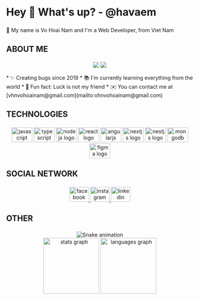 <h1 align="left">Hey 👋 What's up? - @havaem</h1>

###

<p align="left">🤡 My name is Vo Hoai Nam and I'm a Web Developer, from Viet Nam</p>

###

<h2 align="left">ABOUT ME</h2>

###

<p align="center">
  <img src="https://komarev.com/ghpvc/?username=havaem">
  <img src="https://img.shields.io/github/followers/havaem">
</p>
* ✨ Creating bugs since 2019
* 📚 I'm currently learning everything from the world
* 🎲 Fun fact: Luck is not my friend
* ✉️ You can contact me at [vhnvohoainam@gmail.com](mailto:vhnvohoainam@gmail.com)

###

<h2 align="left">TECHNOLOGIES</h2>

###

<div align="center">
  <img src="https://cdn.jsdelivr.net/gh/devicons/devicon/icons/javascript/javascript-original.svg" height="40" width="56" alt="javascript logo"  />
  <img src="https://cdn.jsdelivr.net/gh/devicons/devicon/icons/typescript/typescript-original.svg" height="40" width="56" alt="typescript logo"  />
  <img src="https://cdn.jsdelivr.net/gh/devicons/devicon/icons/nodejs/nodejs-original.svg" height="40" width="56" alt="nodejs logo"  />
  <img src="https://cdn.jsdelivr.net/gh/devicons/devicon/icons/react/react-original.svg" height="40" width="56" alt="react logo"  />
  <img src="https://cdn.jsdelivr.net/gh/devicons/devicon/icons/angularjs/angularjs-original.svg" height="40" width="56" alt="angularjs logo"  />
  <img src="https://cdn.jsdelivr.net/gh/devicons/devicon/icons/nextjs/nextjs-original.svg" height="40" width="56" alt="nextjs logo"  />
  <img src="https://cdn.jsdelivr.net/gh/devicons/devicon/icons/nestjs/nestjs-plain.svg" height="40" width="56" alt="nestjs logo"  />
  <img src="https://cdn.jsdelivr.net/gh/devicons/devicon/icons/mongodb/mongodb-original.svg" height="40" width="56" alt="mongodb logo"  />
  <img src="https://cdn.jsdelivr.net/gh/devicons/devicon/icons/figma/figma-original.svg" height="40" width="56" alt="figma logo"  />
</div>

###

<h2 align="left">SOCIAL NETWORK</h2>

###

<div align="center">
  <a href="https://www.facebook.com/havaem" target="_blank">
    <img src="https://raw.githubusercontent.com/maurodesouza/profile-readme-generator/master/src/assets/icons/social/facebook/default.svg" width="52" height="40" alt="facebook logo"  />
  </a>
  <a href="http://www.instagram.com/_havaem" target="_blank">
    <img src="https://raw.githubusercontent.com/maurodesouza/profile-readme-generator/master/src/assets/icons/social/instagram/default.svg" width="52" height="40" alt="instagram logo"  />
  </a>
  <a href="https://www.linkedin.com/in/v%C3%B5-ho%C3%A0i-nam-83038610b/" target="_blank">
    <img src="https://raw.githubusercontent.com/maurodesouza/profile-readme-generator/master/src/assets/icons/social/linkedin/default.svg" width="52" height="40" alt="linkedin logo"  />
  </a>
</div>

###

<h2 align="left">OTHER</h2>

###
<div align="center">
  <img src="https://raw.githubusercontent.com/havaem/havaem/output/snake.svg" alt="Snake animation" />
</div>

<div align="center">
  <img src="https://github-readme-stats.vercel.app/api?hide_title=false&hide_rank=false&show_icons=true&include_all_commits=true&count_private=true&disable_animations=false&theme=dracula&locale=en&hide_border=false&username=havaem" height="150" alt="stats graph"  />
  <img src="https://github-readme-stats.vercel.app/api/top-langs?locale=en&hide_title=false&layout=compact&card_width=320&langs_count=5&theme=dracula&hide_border=false&username=havaem" height="150" alt="languages graph"  />
</div>

###
